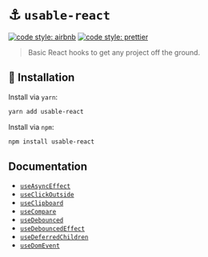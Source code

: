 # ⚓️ `usable-react`

[![code style: airbnb](https://img.shields.io/badge/code%20style-airbnb-blue.svg?style=flat)](https://github.com/airbnb/javascript)
[![code style: prettier](https://img.shields.io/badge/code_style-prettier-ff69b4.svg?style=flat)](https://github.com/prettier/prettier)

> Basic React hooks to get any project off the ground.

## 🔗 Installation

Install via `yarn`:

```sh
yarn add usable-react
```

Install via `npm`:

```sh
npm install usable-react
```

## Documentation

- [`useAsyncEffect`](./docs/use-async-effect.md)
- [`useClickOutside`](./docs/use-click-outside.md)
- [`useClipboard`](./docs/use-clipboard.md)
- [`useCompare`](./docs/use-compare.md)
- [`useDebounced`](./docs/use-debounced.md)
- [`useDebouncedEffect`](./docs/use-debounced-effect.md)
- [`useDeferredChildren`](./docs/use-deferred-children.md)
- [`useDomEvent`](./docs/use-dom-event.md)

